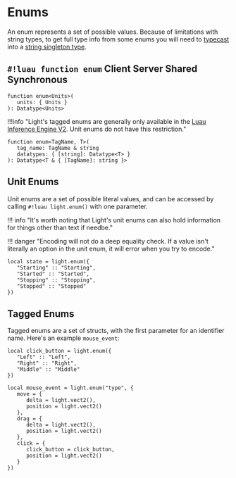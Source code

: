 # Enums

An enum represents a set of possible values. Because of limitations with string types, to get full type info from some
enums you will need to [typecast](https://luau.org/typecheck#type-casts) into a
[string singleton type](https://luau.org/typecheck#singleton-types-aka-literal-types).

## `#!luau function enum` <span class="md-tag md-tag-icon md-tag--client">Client</span> <span class="md-tag md-tag-icon md-tag--server">Server</span> <span class="md-tag md-tag-icon md-tag--shared">Shared</span> <span class="md-tag md-tag-icon md-tag--sync">Synchronous</span>

```luau
function enum<Units>(
   units: { Units }
): Datatype<Units>
```

!!!info "Light's tagged enums are generally only available in the [Luau Inference Engine V2](https://devforum.roblox.com/t/new-type-solver-beta/3155804). Unit enums do not have this restriction."

```luau
function enum<TagName, T>(
   tag_name: TagName & string
   datatypes: { [string]: Datatype<T> }
): Datatype<T & { [TagName]: string }>
```

## Unit Enums

Unit enums are a set of possible literal values, and can be accessed by calling `#!luau light.enum()` with one
parameter.

!!! info "It's worth noting that Light's unit enums can also hold information for things other than text if needbe."

!!! danger "Encoding will not do a deep equality check. If a value isn't literally an option in the unit enum, it will error when you try to encode."

```luau
local state = light.enum({
   "Starting" :: "Starting",
   "Started" :: "Started",
   "Stopping" :: "Stopping",
   "Stopped" :: "Stopped"
})
```

## Tagged Enums

Tagged enums are a set of structs, with the first parameter for an identifier name. Here's an example `mouse_event`:

```luau
local click_button = light.enum({
   "Left" :: "Left",
   "Right" :: "Right",
   "Middle" :: "Middle"
})

local mouse_event = light.enum("type", {
   move = {
      delta = light.vect2(),
      position = light.vect2()
   },
   drag = {
      delta = light.vect2(),
      position = light.vect2()
   },
   click = {
      click_button = click_button,
      position = light.vect2()
   }
})
```
